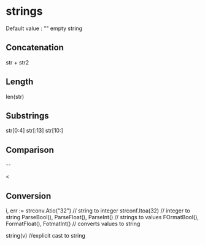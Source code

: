# strings

Default value : "" empty string

## Concatenation
str + str2

## Length
len(str)

## Substrings
str[0:4]
str[:13]
str[10:]


## Comparison
--
>
<


## Conversion
i, err := strconv.Atio("32") // string to integer
strconf.Itoa(32) // integer to string
ParseBool(), ParseFloat(), ParseInt() // strings to values
FOrmatBool(), FormatFloat(), FotmatInt()  // converts values to string


string(v) //explicit cast to string

